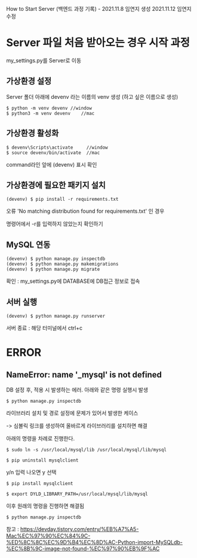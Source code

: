 How to Start Server (백엔드 과정 기록) - 2021.11.8 임연지 생성
2021.11.12 임연지 수정

# Server 파일 처음 받아오는 경우 시작 과정

my_settings.py를 Server로 이동

## 가상환경 설정
Server 폴더 아래에 devenv 라는 이름의 venv 생성 (하고 싶은 이름으로 생성)
~~~
$ python -m venv devenv	//window
$ python3 -m venv devenv	//mac
~~~

## 가상환경 활성화 
~~~
$ devenv\Scripts\activate     //window
$ source devenv/bin/activate  //mac
~~~

command라인 앞에 (devenv) 표시 확인

## 가상환경에 필요한 패키지 설치
~~~
(devenv) $ pip install -r requirements.txt
~~~
오류 'No matching distribution found for requirements.txt' 인 경우

명령어에서 -r를 입력하지 않았는지 확인하기

## MySQL 연동

~~~
(devenv) $ python manage.py inspectdb
(devenv) $ python manage.py makemigrations
(devenv) $ python manage.py migrate
~~~

확인 : my_settings.py에 DATABASE에 DB접근 정보로 접속

## 서버 실행
~~~
(devenv) $ python manage.py runserver
~~~

서버 종료 : 해당 터미널에서 ctrl+c

# ERROR
## NameError: name '_mysql' is not defined
DB 설정 후, 적용 시 발생하는 에러. 아래와 같은 명령 실행시 발생
~~~
$ python manage.py inspectdb
~~~

라이브러리 설치 및 경로 설정에 문제가 있어서 발생한 케이스

-> 심볼릭 링크를 생성하여 올바르게 라이브러리를 설치하면 해결

아래의 명령을 차례로 진행한다.

~~~
$ sudo ln -s /usr/local/mysql/lib /usr/local/mysql/lib/mysql

$ pip uninstall mysqlclient 
~~~

y/n 입력 나오면 y 선택

~~~
$ pip install mysqlclient

$ export DYLD_LIBRARY_PATH=/usr/local/mysql/lib/mysql
~~~

이후 원래의 명령을 진행하면 해결됨
~~~
$ python manage.py inspectdb
~~~

참고 : https://devday.tistory.com/entry/%EB%A7%A5-Mac%EC%97%90%EC%84%9C-%ED%8C%8C%EC%9D%B4%EC%8D%AC-Python-import-MySQLdb-%EC%8B%9C-image-not-found-%EC%97%90%EB%9F%AC



